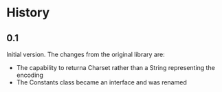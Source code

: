 # History

## 0.1
 Initial version. The changes from the original library are:
 - The capability to returna Charset rather than a String representing the encoding
 - The Constants class became an interface and was renamed
